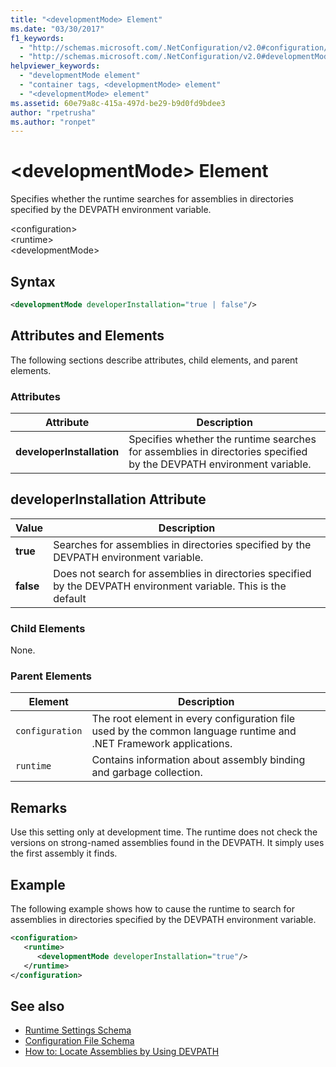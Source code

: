 ```yaml
---
title: "<developmentMode> Element"
ms.date: "03/30/2017"
f1_keywords: 
  - "http://schemas.microsoft.com/.NetConfiguration/v2.0#configuration/runtime/developmentMode"
  - "http://schemas.microsoft.com/.NetConfiguration/v2.0#developmentMode"
helpviewer_keywords: 
  - "developmentMode element"
  - "container tags, <developmentMode> element"
  - "<developmentMode> element"
ms.assetid: 60e79a8c-415a-497d-be29-b9d0fd9bdee3
author: "rpetrusha"
ms.author: "ronpet"
---
```

# \<developmentMode> Element
Specifies whether the runtime searches for assemblies in directories specified by the DEVPATH environment variable.  
  
 \<configuration>  
\<runtime>  
\<developmentMode>  
  
## Syntax  
  
```xml  
<developmentMode developerInstallation="true | false"/>  
```  
  
## Attributes and Elements  
 The following sections describe attributes, child elements, and parent elements.  
  
### Attributes  
  
|Attribute|Description|  
|---------------|-----------------|  
|**developerInstallation**|Specifies whether the runtime searches for assemblies in directories specified by the DEVPATH environment variable.|  
  
## developerInstallation Attribute  
  
|Value|Description|  
|-----------|-----------------|  
|**true**|Searches for assemblies in directories specified by the DEVPATH environment variable.|  
|**false**|Does not search for assemblies in directories specified by the DEVPATH environment variable. This is the default|  
  
### Child Elements  
 None.  
  
### Parent Elements  
  
|Element|Description|  
|-------------|-----------------|  
|`configuration`|The root element in every configuration file used by the common language runtime and .NET Framework applications.|  
|`runtime`|Contains information about assembly binding and garbage collection.|  
  
## Remarks  
 Use this setting only at development time. The runtime does not check the versions on strong-named assemblies found in the DEVPATH. It simply uses the first assembly it finds.  
  
## Example  
 The following example shows how to cause the runtime to search for assemblies in directories specified by the DEVPATH environment variable.  
  
```xml  
<configuration>  
   <runtime>  
      <developmentMode developerInstallation="true"/>  
   </runtime>  
</configuration>  
```  
  
## See also

- [Runtime Settings Schema](../../../../../docs/framework/configure-apps/file-schema/runtime/index.md)
- [Configuration File Schema](../../../../../docs/framework/configure-apps/file-schema/index.md)
- [How to: Locate Assemblies by Using DEVPATH](../../../../../docs/framework/configure-apps/how-to-locate-assemblies-by-using-devpath.md)
